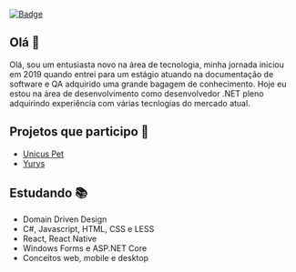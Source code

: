 <a href="https://www.linkedin.com/in/felipe-almeida-calves-a19877177/" target="_blank">![Badge](https://camo.githubusercontent.com/73c6a9fc939e0fb812e1ae9b3720a23be69171de/68747470733a2f2f696d672e736869656c64732e696f2f62616467652f2d4c696e6b6564496e2d626c75653f7374796c653d666c61742d737175617265266c6f676f3d4c696e6b6564696e266c6f676f436f6c6f723d7768697465266c696e6b3d68747470733a2f2f7777772e6c696e6b6564696e2e636f6d2f696e2f6775737461766f2d6c6172612d3861346135383138352f)</a>
  
## Olá 👋

Olá, sou um entusiasta novo na área de tecnologia, minha jornada iniciou em 2019 quando entrei para um estágio atuando na documentação de software e QA adquirido uma grande bagagem de conhecimento. Hoje eu estou na área de desenvolvimento como desenvolvedor .NET pleno adquirindo experiência com várias tecnlogias do mercado atual.

## Projetos que participo :muscle:

  - <a href="https://unicuspet.com.br/">Unicus Pet</a>
  - <a href="https://yurys.com.br/">Yurys</a>

## Estudando :books:
 - Domain Driven Design
 - C#, Javascript, HTML, CSS e LESS
 - React, React Native
 - Windows Forms e ASP.NET Core
 - Conceitos web, mobile e desktop
 

